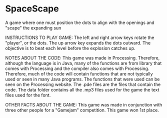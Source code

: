 # SpaceScape
A game where one must position the dots to align with the openings and "scape" the expanding sun

INSTRUCTIONS TO PLAY GAME:
The left and right arrow keys rotate the "player", or the dots. The up arrow key expands the dots outward.
The objective is to beat each level before the explosion catches up.

NOTES ABOUT THE CODE:
  This game was made in Processing. Therefore, although the language is in Java, many of the functions are from
library that comes with Processing and the compiler also comes with Processing. Therefore, much of the code 
will contain functions that are not typically used or seen in many Java programs. The functions that were used
can be seen on the Processing website.
  The .pde files are the files that contain the code. The data folder contains all the .mp3 files used for the game
the text files used for the font.

OTHER FACTS ABOUT THE GAME:
This game was made in conjunction with three other people for a "Gamejam" competition. This game won 1st place.
